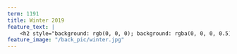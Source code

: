 ```yaml
---
term: 1191
title: Winter 2019
feature_text: |
    <h2 style="background: rgb(0, 0, 0); background: rgba(0, 0, 0, 0.5); color: #FDD54F; padding: 10px;">Winter 2019</h2>
feature_image: "/back_pic/winter.jpg"
---
```

